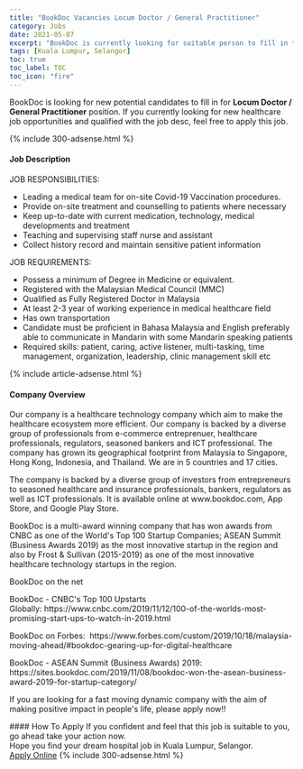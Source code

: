 ```yaml
---
title: "BookDoc Vacancies Locum Doctor / General Practitioner" 
category: Jobs 
date: 2021-05-07 
excerpt: "BookDoc is currently looking for suitable person to fill in the Locum Doctor / General Practitioner which positioned at Kuala Lumpur, Selangor" 
tags: [Kuala Lumpur, Selangor] 
toc: true 
toc_label: TOC 
toc_icon: "fire" 
--- 
```


<p>BookDoc is looking for new potential candidates to fill in for <b>Locum Doctor / General Practitioner</b> position. If you currently looking for new healthcare job opportunities and qualified with the job desc, feel free to apply this job.
</p>{% include 300-adsense.html %} 
<div><div><h4>Job Description</h4></div><div><div><span><div><div><div>JOB RESPONSIBILITIES:</div><ul><li>Leading a medical team for on-site Covid-19 Vaccination procedures.</li><li>Provide on-site treatment and counselling to patients where necessary</li><li>Keep up-to-date with current medication, technology, medical developments and treatment</li><li>Teaching and supervising staff nurse and assistant</li><li>Collect history record and maintain sensitive patient information</li></ul><div>JOB REQUIREMENTS:</div><ul><li>Possess a minimum of Degree in Medicine or equivalent.</li><li>Registered with the Malaysian Medical Council (MMC)</li><li>Qualified as Fully Registered Doctor in Malaysia</li><li>At least 2-3 year of working experience in medical healthcare field</li><li>Has own transportation</li><li>Candidate must be proficient in Bahasa Malaysia and English preferably able to communicate in Mandarin with some Mandarin speaking patients</li><li>Required skills: patient, caring, active listener, multi-tasking, time management, organization, leadership, clinic management skill etc</li></ul></div></div></span></div></div></div> 
{% include article-adsense.html %} 
<div><div><h4>Company Overview</h4></div><div><div><span><div><p>Our company is a healthcare technology company which aim to make the healthcare ecosystem more efficient. Our company is backed by a diverse group of professionals from e-commerce entreprenuer, healthcare professionals, regulators, seasoned bankers and ICT professional. The company has grown its geographical footprint from Malaysia to Singapore, Hong Kong, Indonesia, and Thailand. We are in 5 countries and 17 cities.</p><p>The company is backed by a diverse group of investors from entrepreneurs to seasoned healthcare and insurance professionals, bankers, regulators as well as ICT professionals.&#160;It is available online at&#160;www.bookdoc.com, App Store, and Google Play Store.</p><p>BookDoc is a multi-award&#160;winning&#160;company that has won awards from CNBC as one of the World's Top 100 Startup Companies; ASEAN Summit (Business Awards 2019) as the most&#160;innovative startup in the region and also by Frost &amp; Sullivan (2015-2019) as one of the most innovative healthcare technology startups in the region.</p><p>BookDoc on the net</p><p>BookDoc&#160;- CNBC's Top 100 Upstarts Globally:&#160;https://www.cnbc.com/2019/11/12/100-of-the-worlds-most-promising-start-ups-to-watch-in-2019.html</p><p>BookDoc&#160;on Forbes:&#160;&#160;https://www.forbes.com/custom/2019/10/18/malaysia-moving-ahead/#bookdoc-gearing-up-for-digital-healthcare</p><p>BookDoc&#160;- ASEAN Summit (Business Awards) 2019: https://sites.bookdoc.com/2019/11/08/bookdoc-won-the-asean-business-award-2019-for-startup-category/</p><p>If you are looking for a fast moving dynamic company with the aim of making positive impact in people's life, please apply now!!</p></div></span></div></div></div> 
#### How To Apply 
If you confident and feel that this job is suitable to you, go ahead take your action now. <br/> 
Hope you find your dream hospital job in Kuala Lumpur, Selangor. <br/> 
<a href="https://www.jobstreet.com.my/en/job/locum-doctor-general-practitioner-4555817?jobId=jobstreet-my-job-4555817" class="btn btn--warning" target="_blank" rel="nofollow noopenner">Apply Online</a> 
{% include 300-adsense.html %} 